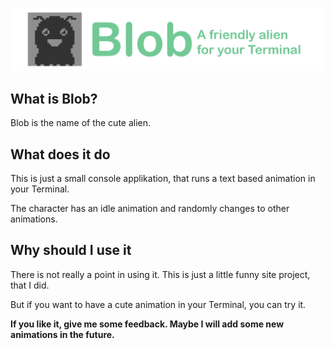 ![Blob](https://raw.githubusercontent.com/basicx-StrgV/Blob/main/graphics/repositoryBanner.png)

## What is Blob?

Blob is the name of the cute alien.

## What does it do

This is just a small console applikation, that runs a text based animation in your Terminal.

The character has an idle animation and randomly changes to other animations.

## Why should I use it

There is not really a point in using it.
This is just a little funny site project, that I did.

But if you want to have a cute animation in your Terminal, you can try it.

**If you like it, give me some feedback. Maybe I will add some new animations in the future.**
